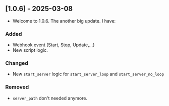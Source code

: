 ## [1.0.6] - 2025-03-08

- Welcome to 1.0.6. The another big update. I have:

### Added
- Webhook event (Start, Stop, Update,...)
- New script logic.
### Changed
- New `start_server` logic for `start_server_loop` and `start_server_no_loop`
### Removed
- `server_path` don't needed anymore.